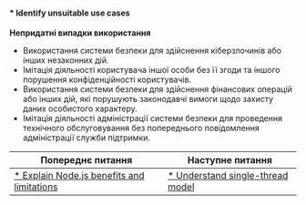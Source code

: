 #### * Identify unsuitable use cases

**Непридатні випадки використання**

*   Використання системи безпеки для здійснення кіберзлочинів або інших незаконних дій.
*   Імітація діяльності користувача іншої особи без її згоди та іншого порушення конфіденційності користувачів.
*   Використання системи безпеки для здійснення фінансових операцій або інших дій, які порушують законодавчі вимоги щодо захисту даних особистого характеру.
*   Імітація діяльності адміністрації системи безпеки для проведення технічного обслуговування без попереднього повідомлення адміністрації служби підтримки.

| Попереднє питання | Наступне питання |
|---|---|
| [* Explain Node.js benefits and limitations](./junior/nodejs/what-are-the-benefits-and-limitations-of-nodejs.md)  | [* Understand single-thread model](./junior/nodejs/understand-singlethread-model.md) |